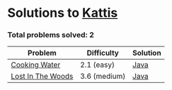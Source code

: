 # Solutions to [Kattis](https://open.kattis.com/problems)

### Total problems solved: **2**

| Problem | Difficulty | Solution |
| ------- | ---------- | -------- |
|[Cooking Water](https://open.kattis.com/problems/cookingwater)| 2.1 (easy) |[Java](CookingWater/CookingWater.java)|
|[Lost In The Woods](https://open.kattis.com/problems/lostinthewoods)| 3.6 (medium) |[Java](LostInTheWoods/LostInTheWoods.java)|
